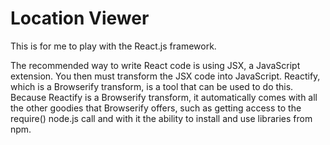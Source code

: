 # Location Viewer

This is for me to play with the React.js framework.

The recommended way to write React code is using JSX, a JavaScript extension. You then must transform the JSX code into JavaScript.
Reactify, which is a Browserify transform, is a tool that can be used to do this. Because Reactify is a Browserify transform,
it automatically comes with all the other goodies that Browserify offers, such as getting access to the require() node.js call
and with it the ability to install and use libraries from npm.


